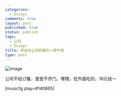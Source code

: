 ```yaml
--- 
categories: 
  - Essays
comments: true
layout: post
published: true
status: publish
tags: 
  - 公司
  - Essays
title: 年前在公司的最后一顿午饭
type: post
---
```

<img style="display: block; margin-right: auto; margin-left: auto;" src="/images/uploads/2011/01/wpid-1296274155627.jpg" alt="image">

公司不给订餐，食堂不开门。嘿嘿，在外面吃的，18元钱～

[music1g play=#140865] 
